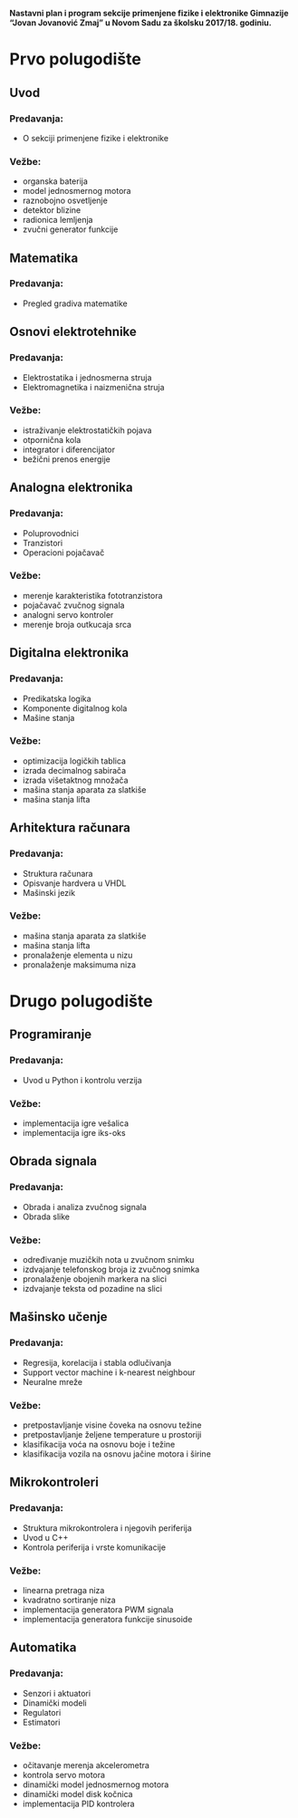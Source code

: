 **Nastavni plan i program sekcije primenjene fizike i elektronike Gimnazije “Jovan Jovanović Zmaj” u Novom Sadu za školsku 2017/18. godiniu.**

# Prvo polugodište

## Uvod
### Predavanja:
- O sekciji primenjene fizike i elektronike
### Vežbe:
- organska baterija
- model jednosmernog motora
- raznobojno osvetljenje
- detektor blizine
- radionica lemljenja
- zvučni generator funkcije



## Matematika

### Predavanja:
- Pregled gradiva matematike



## Osnovi elektrotehnike

### Predavanja:
- Elektrostatika i jednosmerna struja
- Elektromagnetika i naizmenična struja

### Vežbe:
- istraživanje elektrostatičkih pojava
- otpornična kola
- integrator i diferencijator
- bežični prenos energije



## Analogna elektronika

### Predavanja:
- Poluprovodnici
- Tranzistori
- Operacioni pojačavač

### Vežbe:
- merenje karakteristika fototranzistora
- pojačavač zvučnog signala
- analogni servo kontroler
- merenje broja outkucaja srca



## Digitalna elektronika

### Predavanja:
- Predikatska logika
- Komponente digitalnog kola
- Mašine stanja

### Vežbe:
- optimizacija logičkih tablica
- izrada decimalnog sabirača
- izrada višetaktnog množača
- mašina stanja aparata za slatkiše
- mašina stanja lifta



## Arhitektura računara

### Predavanja:
- Struktura računara
- Opisvanje hardvera u VHDL
- Mašinski jezik

### Vežbe:
- mašina stanja aparata za slatkiše
- mašina stanja lifta
- pronalaženje elementa u nizu
- pronalaženje maksimuma niza



# Drugo polugodište

## Programiranje

### Predavanja:
- Uvod u Python i kontrolu verzija

### Vežbe:
- implementacija igre vešalica
- implementacija igre iks-oks



## Obrada signala

### Predavanja:
- Obrada i analiza zvučnog signala
- Obrada slike

### Vežbe:
- određivanje muzičkih nota u zvučnom snimku
- izdvajanje telefonskog broja iz zvučnog snimka
- pronalaženje obojenih markera na slici
- izdvajanje teksta od pozadine na slici



## Mašinsko učenje

### Predavanja:
- Regresija, korelacija i stabla odlučivanja
- Support vector machine i k-nearest neighbour
- Neuralne mreže

### Vežbe:
- pretpostavljanje visine čoveka na osnovu težine
- pretpostavljanje željene temperature u prostoriji
- klasifikacija voća na osnovu boje i težine
- klasifikacija vozila na osnovu jačine motora i širine



## Mikrokontroleri

### Predavanja:
- Struktura mikrokontrolera i njegovih periferija
- Uvod u C++
- Kontrola periferija i vrste komunikacije

### Vežbe:
- linearna pretraga niza
- kvadratno sortiranje niza
- implementacija generatora PWM signala
- implementacija generatora funkcije sinusoide



## Automatika

### Predavanja:
- Senzori i aktuatori
- Dinamički modeli
- Regulatori
- Estimatori

### Vežbe:
- očitavanje merenja akcelerometra
- kontrola servo motora
- dinamički model jednosmernog motora
- dinamički model disk kočnica
- implementacija PID kontrolera
